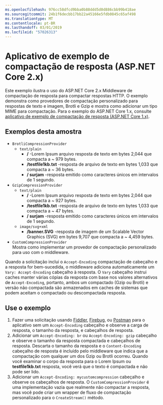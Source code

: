```yaml
---
ms.openlocfilehash: 976cc58dfcd9bba0b88ddd5d0d886cbb99b418ae
ms.sourcegitcommit: 24b1f6decbb17bb22a45166e5fdb0845c65af498
ms.translationtype: MT
ms.contentlocale: pt-BR
ms.lasthandoff: 03/01/2019
ms.locfileid: "57026313"
---
```

# <a name="response-compression-sample-application-aspnet-core-2x"></a>Aplicativo de exemplo de compactação de resposta (ASP.NET Core 2.x)

Este exemplo ilustra o uso do ASP.NET Core 2.x Middleware de compactação de resposta para compactar respostas HTTP. O exemplo demonstra como provedores de compactação personalizado para respostas de texto e imagem, Brotli e Gzip e mostra como adicionar um tipo MIME para compactação. Para o exemplo do ASP.NET Core 1.x, consulte [aplicativo de exemplo de compactação de resposta (ASP.NET Core 1.x)](https://github.com/aspnet/Docs/tree/master/aspnetcore/performance/response-compression/samples/1.x).

## <a name="examples-in-this-sample"></a>Exemplos desta amostra

* `BrotliCompressionProvider`
  * `text/plain`
    * **/** -Lorem Ipsum arquivo resposta de texto em bytes 2,044 que compacta a ~ 979 bytes.
    * **/testfile1kb.txt** -resposta de arquivo de texto em bytes 1,033 que compacta a ~ 36 bytes.
    * **/ surjam** -resposta emitido como caracteres únicos em intervalos de 1 segundo.
* `GzipCompressionProvider`
  * `text/plain`
    * **/** -Lorem Ipsum arquivo resposta de texto em bytes 2,044 que compacta a ~ 927 bytes.
    * **/testfile1kb.txt** -resposta de arquivo de texto em bytes 1,033 que compacta a ~ 47 bytes.
    * **/ surjam** -resposta emitido como caracteres únicos em intervalos de 1 segundo.
  * `image/svg+xml`
    * **/banner.SVG** -resposta de imagem de um Scalable Vector Graphics (SVG) em bytes 9,707 que compacta a ~ 4,459 bytes.
* `CustomCompressionProvider`<br>Mostra como implementar um provedor de compactação personalizado para uso com o middleware.

Quando a solicitação inclui o `Accept-Encoding` compactação de cabeçalho e a resposta for bem-sucedida, o middleware adiciona automaticamente um `Vary: Accept-Encoding` cabeçalho à resposta. O `Vary` cabeçalho instrui caches manter várias cópias da resposta com base nos valores alternativos de `Accept-Encoding`, portanto, ambos um compactado (Gzip ou Brotli) e versão não compactada são armazenados em caches de sistemas que podem aceitam o compactado ou descompactada resposta.

## <a name="use-the-sample"></a>Use o exemplo

1. Fazer uma solicitação usando [Fiddler](http://www.telerik.com/fiddler), [Firebug](http://getfirebug.com/), ou [Postman](https://www.getpostman.com/) para o aplicativo sem um `Accept-Encoding` cabeçalho e observe a carga de resposta, o tamanho da resposta, e cabeçalhos de resposta.
1. Adicionar um `Accept-Encoding: br` ou `Accept-Encoding: gzip` cabeçalho e observe o tamanho da resposta compactada e cabeçalhos de resposta. Descarta o tamanho da resposta e o `Content-Encoding` cabeçalho de resposta é incluído pelo middleware que indica que a compactação com qualquer um dos Gzip ou Brotli ocorreu. Quando você examinar o corpo da resposta para o Lorem Ipsum ou **testfile1kb.txt** resposta, você verá que o texto é compactada e não pode ser lido.
1. Adicionar um `Accept-Encoding: mycustomcompression` cabeçalho e observe os cabeçalhos de resposta. O `CustomCompressionProvider` é uma implementação vazia que realmente não compactar a resposta, mas você pode criar um wrapper de fluxo de compactação personalizado para o `CreateStream()` método.
